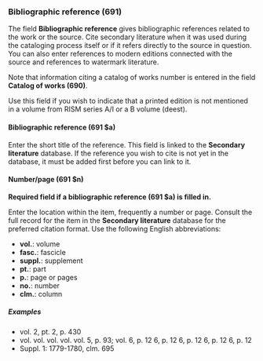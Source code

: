 ### Bibliographic reference (691)

The field **Bibliographic reference** gives bibliographic references related to the work or the source. Cite secondary literature when it was used during the cataloging process itself or if it refers directly to the source in question. You can also enter references to modern editions connected with the source and references to watermark literature.

Note that information citing a catalog of works number is entered in the field **Catalog of works (690)**.

Use this field if you wish to indicate that a printed edition is not mentioned in a volume from RISM series A/I or a B volume (deest).

#### Bibliographic reference (691 $a)

Enter the short title of the reference. This field is linked to the **Secondary literature** database. If the reference you wish to cite is not yet in the database, it must be added first before you can link to it.

#### Number/page (691 $n)

**Required field if a bibliographic reference (691 $a) is filled in.**

Enter the location within the item, frequently a number or page. Consult the full record for the item in the **Secondary literature** database for the preferred citation format. Use the following English abbreviations:
- **vol.**: volume
- **fasc.**: fascicle
- **suppl.**: supplement
- **pt.**: part
- **p.**: page or pages
- **no.**: number
- **clm.**: column

##### Examples

- vol. 2, pt. 2, p. 430
- vol. vol. vol. vol. vol. 5, p. 93; vol. 6, p. 12 6, p. 12 6, p. 12 6, p. 12 6, p. 12
- Suppl. 1: 1779-1780, clm. 695
